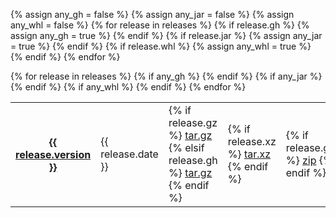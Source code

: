 {% assign any_gh = false %}
{% assign any_jar = false %}
{% assign any_whl = false %}
{% for release in releases %}
  {% if release.gh %}
    {% assign any_gh = true %}
  {% endif %}
  {% if release.jar %}
    {% assign any_jar = true %}
  {% endif %}
  {% if release.whl %}
    {% assign any_whl = true %}
  {% endif %}
{% endfor %}

<div class="releases indent">
  <table>
    {% for release in releases %}
      <tr class="{% cycle package: 'odd', 'even' %}">
        <th>
          <a href="https://github.com/openslide/{{ package }}/releases/tag/v{{ release.version }}">
            {{ release.version }}
          </a>
        </th>
        <td>{{ release.date }}</td>
        <td>
          {% if release.gz %}
            <a href="https://github.com/openslide/{{ package }}/releases/download/v{{ release.version }}/{{ package }}-{{ release.version }}.tar.gz">tar.gz</a>
          {% elsif release.gh %}
            <a href="https://github.com/openslide/{{ package }}/archive/refs/tags/v{{ release.version }}.tar.gz">tar.gz</a>
          {% endif %}
        </td>
        <td>
          {% if release.xz %}
            <a href="https://github.com/openslide/{{ package }}/releases/download/v{{ release.version }}/{{ package }}-{{ release.version }}.tar.xz">tar.xz</a>
          {% endif %}
        </td>
        {% if any_gh %}
          <td>
            {% if release.gh %}
              <a href="https://github.com/openslide/{{ package }}/archive/refs/tags/v{{ release.version }}.zip">zip</a>
            {% endif %}
          </td>
        {% endif %}
        {% if any_jar %}
          <td>
            {% if release.jar %}
              <a href="https://github.com/openslide/{{ package }}/releases/download/v{{ release.version }}/{{ package }}-{{ release.version }}.jar">jar</a>
            {% endif %}
          </td>
        {% endif %}
        {% if any_whl %}
          <td>
            {% if release.whl %}
              <a href="https://pypi.org/project/{{ package }}/{{ release.version }}/#files">Wheels (PyPI)</a>
            {% endif %}
          </td>
        {% endif %}
      </tr>
    {% endfor %}
  </table>
</div>
